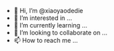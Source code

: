 - 👋 Hi, I’m @xiaoyaodedie
- 👀 I’m interested in ...
- 🌱 I’m currently learning ...
- 💞️ I’m looking to collaborate on ...
- 📫 How to reach me ...

<!---
xiaoyaodedie/xiaoyaodedie is a ✨ special ✨ repository because its `README.md` (this file) appears on your GitHub profile.
You can click the Preview link to take a look at your changes.
--->

